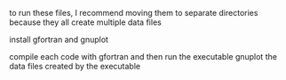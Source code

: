 to run these files, I recommend moving them to separate directories because they all create multiple data files

install gfortran and gnuplot

compile each code with gfortran and then run the executable
gnuplot the data files created by the executable
